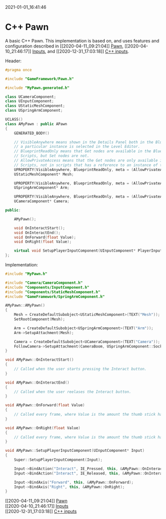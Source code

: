 2021-01-01_16:41:46

# C++ Pawn

A basic C++ Pawn.
This implementation is based on, and uses features and configuration described in [[2020-04-11_09:21:04]] [Pawn](./Pawn.md), [[2020-04-10_21:46:17]] [Inputs](./Inputs.md), and [[2020-12-31_17:03:18]] [C++ inputs](./C++%20inputs.md). 

Header:
```cpp
#pragma once

#include "GameFramework/Pawn.h"

#include "MyPawn.generated.h"

class UCameraComponent;
class UInputComponent;
class UStaticMeshComponent;
class USpringArmComponent;

UCLASS()
class AMyPawn : public APawn
{
	GENERATED_BODY()

    // VisibleAnywhere means shown in the Details Panel both in the Blueprint Editor and when
    // a particular instance is selected in the Level Editor.
    // BlueprintReadOnly means that Get nodes are available in the Blueprint class' Visual
    // Scripts, but Set nodes are not.
    // AllowPrivateAccess means that the Get nodes are only available in the class' own Visual
    // Scripts, not in scripts that has a reference to an instance of this type.
	UPROPERTY(VisibleAnywhere, BlueprintReadOnly, meta = (AllowPrivateAccess = "true"))
	UStaticMeshComponent* Mesh;

	UPROPERTY(VisibleAnywhere, BlueprintReadOnly, meta = (AllowPrivateAccess = "true"))
	USpringArmComponent* Arm;

	UPROPERTY(VisibleAnywhere, BlueprintReadOnly, meta = (AllowPrivateAccess = "true"))
	UCameraComponent* Camera;

public:

	AMyPawn();

	void OnInteractStart();
	void OnInteractEnd();
	void OnForward(float Value);
    void OnRight(float Value);

	virtual void SetupPlayerInputComponent(UInputComponent* PlayerInputComponent) override;
};
```

Implementation:
```cpp
#include "MyPawn.h"

#include "Camera/CameraComponent.h"
#include "Components/InputComponent.h"
#include "Components/StaticMeshComponent.h"
#include "GameFramework/SpringArmComponent.h"

AMyPawn::AMyPawn()
{
	Mesh = CreateDefaultSubobject<UStaticMeshComponent>(TEXT("Mesh"));
	SetRootComponent(Mesh);

	Arm = CreateDefaultSubobject<USpringArmComponent>(TEXT("Arm"));
	Arm->SetupAttachment(Mesh);

	Camera = CreateDefaultSubobject<UCameraComponent>(TEXT("Camera"));
	FollowCamera->SetupAttachment(CameraBoom, USpringArmComponent::SocketName);
}

void AMyPawn::OnInteractStart()
{
	// Called when the user starts pressing the Interact button.
}

void AMyPawn::OnInteractEnd()
{
	// Called when the user reelases the Interact button.
}

void AMyPawn::OnForward(float Value)
{
	// Called every frame, where Value is the amount the thumb stick has been moved, 0 to 1.
}

void AMyPawn::OnRight(float Value)
{
    // Called every frame, where Value is the amount the thumb stick has been moved, 0 to 1.
}

void AMyPawn::SetupPlayerInputComponent(UInputComponent* Input)
{
	Super::SetupPlayerInputComponent(Input);

	Input->BindAction("Interact", IE_Pressed, this, &AMyPawn::OnInteractStart);
	Input->BindAction("Interact", IE_Released, this, &AMyPawn::OnInteractEnd);

	Input->BindAxis("Forward", this, &AMyPawn::OnForward);
	Input->BindAxis("Right", this, &AMyPawn::OnRight);
}

```

[[2020-04-11_09:21:04]] [Pawn](./Pawn.md)  
[[2020-04-10_21:46:17]] [Inputs](./Inputs.md)  
[[2020-12-31_17:03:18]] [C++ inputs](./C++%20inputs.md)  